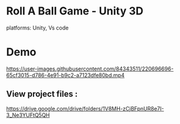 # Roll A Ball Game - Unity 3D
platforms: Unity, Vs code

# Demo
https://user-images.githubusercontent.com/84343511/220696696-65cf3015-d786-4e91-b9c2-a7123dfe80bd.mp4

## View project files : 
https://drive.google.com/drive/folders/1V8MH-zCjBFpnUR8e7I-3_Ne3YUFtQ5QH
